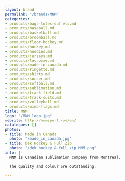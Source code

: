 ```yaml
---
layout: brand
permalink: "/brands/MNM"
categories:
- products/bags-totes-duffels.md
- products/baseball.md
- products/basketball.md
- products/broomball.md
- products/floor-hockey.md
- products/hockey.md
- products/hoodies.md
- products/jerseys.md
- products/lacrosse.md
- products/made-in-canada.md
- products/ringette.md
- products/shirts.md
- products/soccer.md
- products/softball.md
- products/sublimation.md
- products/track-field.md
- products/track-suits.md
- products/volleyball.md
- products/wind-flags.md
title: MNM
logo: "/MNM logo.jpg"
website: http://mnmsport.com/en/
catalogues: []
photos:
- title: Made in Canada
  photo: "/made_in_canada.jpg"
- title: Dek Hockey & Full Zip
  photo: "/dek hockey & full zip MNM.png"
info: |-
  MNM is Canadian sublimation company from Montreal.

  The quality and colour are outstanding.

---
```

